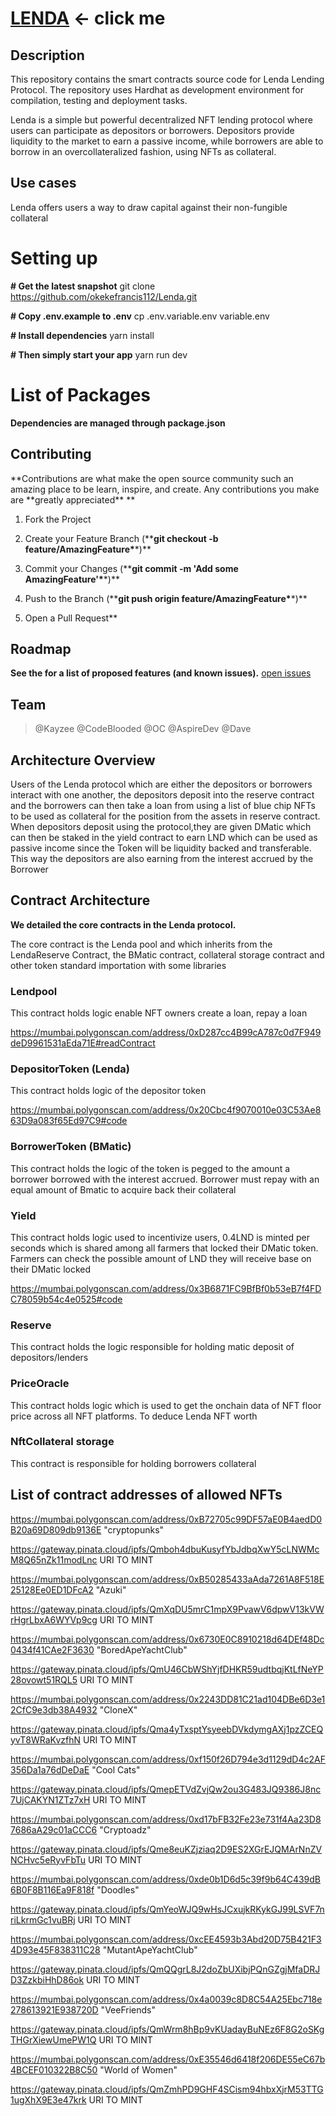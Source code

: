 

# [LENDA](https://lenda.vercel.app/) <- click me

## Description

This repository contains the smart contracts source code for Lenda Lending Protocol. The repository uses Hardhat as development environment for compilation, testing and deployment tasks.

Lenda is a simple but powerful decentralized NFT lending protocol where users can participate as depositors or borrowers. Depositors provide liquidity to the market to earn a passive income, while borrowers are able to borrow in an overcollateralized fashion, using NFTs as collateral.

## Use cases

Lenda offers users a way to draw capital against their non-fungible collateral

# Setting up

**# Get the latest snapshot**
git clone https://github.com/okekefrancis112/Lenda.git

**# Copy .env.example to .env**
cp .env.variable.env variable.env

**# Install dependencies**
yarn install

**# Then simply start your app**
yarn run dev

# List of Packages

**Dependencies are managed through package.json**

## Contributing

**Contributions are what make the open source community such an amazing place to be learn, inspire, and create. Any contributions you make are **greatly appreciated\*\* \*\*

1.  Fork the Project

2.  Create your Feature Branch (\*\***git checkout -b feature/AmazingFeature\***\*)\*\*

3.  Commit your Changes (\*\***git commit -m 'Add some AmazingFeature'\***\*)\*\*

4.  Push to the Branch (\*\***git push origin feature/AmazingFeature\***\*)\*\*

5.  Open a Pull Request\*\*

## Roadmap

**See the for a list of proposed features (and known issues).** [open issues](https://github.com/okekefrancis112/Lenda/issues)

## Team

> @Kayzee
> @CodeBlooded
> @OC
> @AspireDev
> @Dave
## Architecture Overview
Users of the Lenda protocol which are either the depositors or  borrowers interact with one another, the depositors deposit into the reserve contract and the borrowers can then take a loan from using a list of blue chip NFTs to be used as collateral for the position from the assets in reserve contract. When depositors deposit using the protocol,they are given DMatic which can then be staked in the yield contract to earn LND which can be used as passive income since the Token will be liquidity backed and transferable. This way the depositors are also earning from the interest accrued by the Borrower 


## Contract Architecture

**We detailed the core contracts in the Lenda protocol.**

The core contract is the Lenda pool and which inherits from the LendaReserve Contract, the BMatic contract, collateral storage contract and other token standard importation with some libraries 




### Lendpool

This contract holds logic enable NFT owners create a loan, repay a loan

https://mumbai.polygonscan.com/address/0xD287cc4B99cA787c0d7F949deD9961531aEda71E#readContract

### DepositorToken (Lenda)

This contract holds logic of the depositor token

https://mumbai.polygonscan.com/address/0x20Cbc4f9070010e03C53Ae863D9a083f65Ed97C9#code

### BorrowerToken (BMatic)

This contract holds the logic of the token is pegged to the amount a borrower borrowed with the interest accrued. Borrower must repay with an equal amount of Bmatic to acquire back their collateral

### Yield

This contract holds logic used to incentivize users, 0.4LND is minted per seconds which is shared among all farmers that locked their DMatic token. Farmers can check the possible amount of LND they will receive base on their DMatic locked

https://mumbai.polygonscan.com/address/0x3B6871FC9BfBf0b53eB7f4FDC78059b54c4e0525#code

### Reserve

This contract holds the logic responsible for holding matic deposit of depositors/lenders

### PriceOracle

This contract holds logic which is used to get the onchain data of NFT floor price across all NFT platforms. To deduce Lenda NFT worth

### NftCollateral storage

This contract is responsible for holding borrowers collateral

## List of contract addresses of allowed NFTs

https://mumbai.polygonscan.com/address/0xB72705c99DF57aE0B4aedD0B20a69D809db9136E "cryptopunks"

https://gateway.pinata.cloud/ipfs/Qmboh4dbuKusyfYbJdbqXwY5cLNWMcM8Q65nZk11modLnc URI TO MINT

https://mumbai.polygonscan.com/address/0xB50285433aAda7261A8F518E25128Ee0ED1DFcA2 "Azuki"

https://gateway.pinata.cloud/ipfs/QmXqDU5mrC1mpX9PvawV6dpwV13kVWrHgrLbxA6WYVp9cg URI TO MINT

https://mumbai.polygonscan.com/address/0x6730E0C8910218d64DEf48Dc0434f41CAe2F3630 "BoredApeYachtClub"

https://gateway.pinata.cloud/ipfs/QmU46CbWShYjfDHKR59udtbqjKtLfNeYP28ovowt51RQL5 URI TO MINT

https://mumbai.polygonscan.com/address/0x2243DD81C21ad104DBe6D3e12CfC9e3db38A4932 "CloneX"

https://gateway.pinata.cloud/ipfs/Qma4yTxsptYsyeebDVkdymgAXj1pzZCEQyvT8WRaKvzfhN URI TO MINT

https://mumbai.polygonscan.com/address/0xf150f26D794e3d1129dD4c2AF356Da1a76dDeDaE "Cool Cats"

https://gateway.pinata.cloud/ipfs/QmepETVdZvjQw2ou3G483JQ9386J8nc7UjCAKYN1ZTz7xH URI TO MINT

https://mumbai.polygonscan.com/address/0xd17bFB32Fe23e731f4Aa23D87686aA29c01aCCC6 "Cryptoadz"

https://gateway.pinata.cloud/ipfs/Qme8euKZjziaq2D9ES2XGrEJQMArNnZVNCHvc5eRyvFbTu URI TO MINT

https://mumbai.polygonscan.com/address/0xde0b1D6d5c39f9b64C439dB6B0F8B116Ea9F818f "Doodles"

https://gateway.pinata.cloud/ipfs/QmYeoWJQ9wHsJCxujkRKykGJ99LSVF7nriLkrmGc1vuBRj URI TO MINT

https://mumbai.polygonscan.com/address/0xcEE4593b3Abd20D75B421F34D93e45F838311C28 "MutantApeYachtClub"

https://gateway.pinata.cloud/ipfs/QmQQgrL8J2doZbUXibjPQnGZgjMfaDRJD3ZzkbiHhD86ok URI TO MINT

https://mumbai.polygonscan.com/address/0x4a0039c8D8C54A25Ebc718e278613921E938720D "VeeFriends"

https://gateway.pinata.cloud/ipfs/QmWrm8hBp9vKUadayBuNEz6F8G2oSKgTHGrXiewUmePW1Q URI TO MINT

https://mumbai.polygonscan.com/address/0xE35546d6418f206DE55eC67b4BCEF010322B8C50 "World of Women"

https://gateway.pinata.cloud/ipfs/QmZmhPD9GHF4SCism94hbxXjrM53TTG1ugXhX9E3e47krk URI TO MINT
